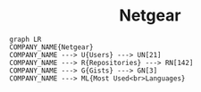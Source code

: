 <h1 align="center">Netgear</h1>

```mermaid
graph LR
COMPANY_NAME{Netgear}
COMPANY_NAME ---> U{Users} ---> UN[21]
COMPANY_NAME ---> R{Repositories} ---> RN[142]
COMPANY_NAME ---> G{Gists} ---> GN[3]
COMPANY_NAME ---> ML{Most Used<br>Languages}
```

